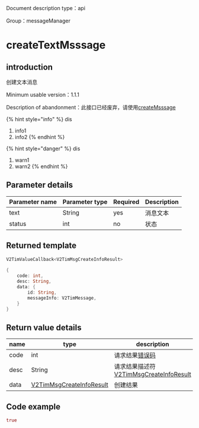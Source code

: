 
Document description type：api

Group：messageManager

# createTextMsssage


## introduction

创建文本消息

Minimum usable version：1.1.1

Description of abandonment：此接口已经废弃，请使用[createMsssage](createMsssage.md)

{% hint style="info" %}
dis
1. info1
2. info2
{% endhint %}


{% hint style="danger" %}
dis
1. warn1
2. warn2
{% endhint %}


## Parameter details

| Parameter name | Parameter type | Required | Description |
| -------------- | -------------- | -------- | ----------- |
| text | String | yes | 消息文本 |
| status | int | no | 状态 |

## Returned template

```dart
V2TimValueCallback<V2TimMsgCreateInfoResult>
        
{
    code: int,
    desc: String,
    data: {
        id: String,
        messageInfo: V2TimMessage,
    }
}
```


## Return value details

| name | type | description |
| ---- | ---- | ----------- |
| code | int | 请求结果[错误码](https://xxxx) |
| desc | String | 请求结果描述符[V2TimMsgCreateInfoResult](../../class/message/V2TimMsgCreateInfoResult.md) |
| data | [V2TimMsgCreateInfoResult](../../class/message/V2TimMsgCreateInfoResult.md) | 创建结果 |

## Code example

```dart
true
```